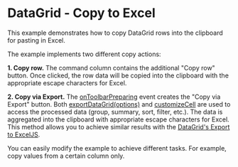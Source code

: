 # DataGrid - Copy to Excel

This example demonstrates how to copy DataGrid rows into the clipboard for pasting in Excel.

The example implements two different copy actions:

**1. Copy row.** The command column contains the additional "Copy row" button. Once clicked, the row data will be copied into the clipboard with the appropriate escape characters for Excel.

**2. Copy via Export.**  The [onToolbarPreparing](https://js.devexpress.com/Documentation/ApiReference/UI_Widgets/dxDataGrid/Configuration/#onToolbarPreparing) event creates the "Copy via Export" button. Both [exportDataGrid(options)](https://js.devexpress.com/Documentation/ApiReference/Common/Utils/excelExporter/#exportDataGridoptions) and [customizeCell](https://js.devexpress.com/Documentation/ApiReference/Common/Object_Structures/ExportDataGridProps/#customizeCell) are used to access the processed data (group, summary, sort, filter, etc.). The data is aggregated into the clipboard with appropriate escape characters for Excel. This method allows you to achieve similar results with the [DataGrid's Export to ExcelJS](https://js.devexpress.com/Documentation/Guide/Widgets/DataGrid/Getting_Started_with_DataGrid/#Export_Data_to_Excel).

You can easily modify the example to achieve different tasks. For example, copy values from a certain column only.

